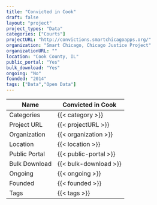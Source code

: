 ```yaml
---
title: "Convicted in Cook"
draft: false
layout: "project"
project_types: "Data"
categories: ["Courts"]
projectURL: "http://convictions.smartchicagoapps.org/"
organization: "Smart Chicago, Chicago Justice Project"
organizationURL: ""
location: "Cook County, IL"
public_portal: "Yes"
bulk_download: "Yes"
ongoing: "No"
founded: "2014"
tags: ["Data","Open Data"]
---
```



Name                    |  Convicted in Cook    
------------------------|----
Categories              | {{< category >}} 
Project URL             | {{< projectURL >}} 
Organization            | {{< organization >}} 
Location                | {{< location >}} 
Public Portal           | {{< public-portal >}} 
Bulk Download           | {{< bulk-download >}} 
Ongoing                 | {{< ongoing >}} 
Founded                 | {{< founded >}} 
Tags                    | {{< tags >}} 
